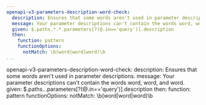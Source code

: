 ```yaml
---
openapi-v3-parameters-description-word-check:
  description: Ensures that some words aren't used in parameter descriptions.
  message: Your parameter descriptions can't contain the words word, word, and word.
  given: $.paths.*.*.parameters[?(@.in=='query')].description
  then:
    function: pattern
    functionOptions:
      notMatch: \b(word|word|word)\b
...
```

openapi-v3-parameters-description-word-check:
  description: Ensures that some words aren't used in parameter descriptions.
  message: Your parameter descriptions can't contain the words word, word, and word.
  given: $.paths.*.*.parameters[?(@.in=='query')].description
  then:
    function: pattern
    functionOptions:
      notMatch: \b(word|word|word)\b
